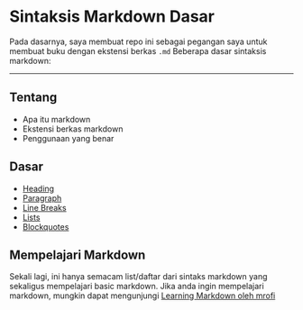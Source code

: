 # Sintaksis Markdown Dasar

Pada dasarnya, saya membuat repo ini sebagai pegangan saya untuk membuat buku dengan ekstensi berkas `.md`
Beberapa dasar sintaksis markdown:

---

## Tentang
* Apa itu markdown
* Ekstensi berkas markdown
* Penggunaan yang benar

## Dasar
* [Heading](/id/headings.md)
* [Paragraph](/id/paragraph.md)
* [Line Breaks](/id/linebreaks.md)
* [Lists](/id/lists.md)
* [Blockquotes](/id/blockquotes.md)

## Mempelajari Markdown
Sekali lagi, ini hanya semacam list/daftar dari sintaks markdown yang sekaligus mempelajari basic markdown.
Jika anda ingin mempelajari markdown, mungkin dapat mengunjungi [Learning Markdown oleh mrofi](https://github.com/mrofi/learning-markdown)
